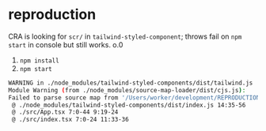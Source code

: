 # reproduction
CRA is looking for `scr/` in `tailwind-styled-component`; throws fail on `npm start` in console but still works. o.0

1. `npm install`
2. `npm start`

```bash
WARNING in ./node_modules/tailwind-styled-components/dist/tailwind.js
Module Warning (from ./node_modules/source-map-loader/dist/cjs.js):
Failed to parse source map from '/Users/worker/development/REPRODUCTIONS/reproduction-tailwind-styled-component/node_modules/tailwind-styled-components/src/tailwind.tsx' file: Error: ENOENT: no such file or directory, open '/Users/worker/development/REPRODUCTIONS/reproduction-tailwind-styled-component/node_modules/tailwind-styled-components/src/tailwind.tsx'
 @ ./node_modules/tailwind-styled-components/dist/index.js 14:35-56
 @ ./src/App.tsx 7:0-44 9:19-24
 @ ./src/index.tsx 7:0-24 11:33-36
```